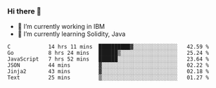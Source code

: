 ### Hi there 👋

<!--
**mathcodeman/mathcodeman** is a ✨ _special_ ✨ repository because its `README.md` (this file) appears on your GitHub profile.

Here are some ideas to get you started:

- 🔭 I’m currently working on ...
- 🌱 I’m currently learning ...
- 👯 I’m looking to collaborate on ...
- 🤔 I’m looking for help with ...
- 💬 Ask me about ...
- 📫 How to reach me: ...
- 😄 Pronouns: ...
- ⚡ Fun fact: ...
-->

- 🔭 I’m currently working in IBM
- 🌱 I’m currently learning Solidity, Java

<!--START_SECTION:waka-->

```text
C            14 hrs 11 mins  ██████████▓░░░░░░░░░░░░░░   42.59 %
Go           8 hrs 24 mins   ██████▒░░░░░░░░░░░░░░░░░░   25.24 %
JavaScript   7 hrs 52 mins   ██████░░░░░░░░░░░░░░░░░░░   23.64 %
JSON         44 mins         ▓░░░░░░░░░░░░░░░░░░░░░░░░   02.22 %
Jinja2       43 mins         ▓░░░░░░░░░░░░░░░░░░░░░░░░   02.18 %
Text         25 mins         ▒░░░░░░░░░░░░░░░░░░░░░░░░   01.27 %
```

<!--END_SECTION:waka-->
